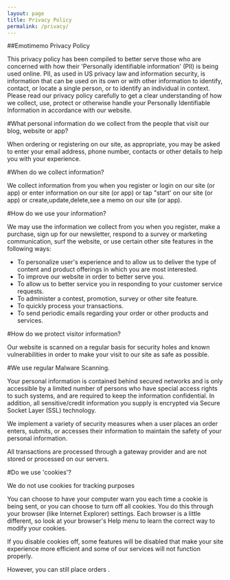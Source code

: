 ```yaml
---
layout: page
title: Privacy Policy
permalink: /privacy/
---
```


##Emotimemo Privacy Policy

This privacy policy has been compiled to better serve those who are concerned with how their 'Personally identifiable information' (PII) is being used online. PII, as used in US privacy law and information security, is information that can be used on its own or with other information to identify, contact, or locate a single person, or to identify an individual in context. Please read our privacy policy carefully to get a clear understanding of how we collect, use, protect or otherwise handle your Personally Identifiable Information in accordance with our website.

#What personal information do we collect from the people that visit our blog, website or app?

When ordering or registering on our site, as appropriate, you may be asked to enter your email address, phone number, contacts or other details to help you with your experience.

#When do we collect information?

We collect information from you when you register or login on our site (or app) or enter information on our site (or app) or tap "start' on our site (or app) or create,update,delete,see a memo on our site (or app).


#How do we use your information?

We may use the information we collect from you when you register, make a purchase, sign up for our newsletter, respond to a survey or marketing communication, surf the website, or use certain other site features in the following ways:

 - To personalize user's experience and to allow us to deliver the type of content and product offerings in which you are most interested.
 - To improve our website in order to better serve you.
 - To allow us to better service you in responding to your customer service requests.
 - To administer a contest, promotion, survey or other site feature.
 - To quickly process your transactions.
 - To send periodic emails regarding your order or other products and services.

#How do we protect visitor information?

Our website is scanned on a regular basis for security holes and known vulnerabilities in order to make your visit to our site as safe as possible.

#We use regular Malware Scanning.

Your personal information is contained behind secured networks and is only accessible by a limited number of persons who have special access rights to such systems, and are required to keep the information confidential. In addition, all sensitive/credit information you supply is encrypted via Secure Socket Layer (SSL) technology.

We implement a variety of security measures when a user places an order enters, submits, or accesses their information to maintain the safety of your personal information.

All transactions are processed through a gateway provider and are not stored or processed on our servers.

#Do we use 'cookies'?

We do not use cookies for tracking purposes

You can choose to have your computer warn you each time a cookie is being sent, or you can choose to turn off all cookies. You do this through your browser (like Internet Explorer) settings. Each browser is a little different, so look at your browser's Help menu to learn the correct way to modify your cookies.

If you disable cookies off, some features will be disabled that make your site experience more efficient and some of our services will not function properly.

However, you can still place orders .
